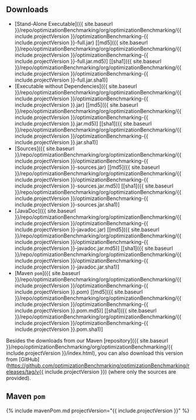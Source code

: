 ## Downloads
* [Stand-Alone Executable]({{ site.baseurl }}/repo/optimizationBenchmarking/org/optimizationBenchmarking/{{ include.projectVersion }}/optimizationBenchmarking-{{ include.projectVersion }}-full.jar) [[md5]({{ site.baseurl }}/repo/optimizationBenchmarking/org/optimizationBenchmarking/{{ include.projectVersion }}/optimizationBenchmarking-{{ include.projectVersion }}-full.jar.md5)] [[sha1]({{ site.baseurl }}/repo/optimizationBenchmarking/org/optimizationBenchmarking/{{ include.projectVersion }}/optimizationBenchmarking-{{ include.projectVersion }}-full.jar.sha1)]
* [Executable without Dependencies]({{ site.baseurl }}/repo/optimizationBenchmarking/org/optimizationBenchmarking/{{ include.projectVersion }}/optimizationBenchmarking-{{ include.projectVersion }}.jar) [[md5]({{ site.baseurl }}/repo/optimizationBenchmarking/org/optimizationBenchmarking/{{ include.projectVersion }}/optimizationBenchmarking-{{ include.projectVersion }}.jar.md5)] [[sha1]({{ site.baseurl }}/repo/optimizationBenchmarking/org/optimizationBenchmarking/{{ include.projectVersion }}/optimizationBenchmarking-{{ include.projectVersion }}.jar.sha1)]
* [Sources]({{ site.baseurl }}/repo/optimizationBenchmarking/org/optimizationBenchmarking/{{ include.projectVersion }}/optimizationBenchmarking-{{ include.projectVersion }}-sources.jar) [[md5]({{ site.baseurl }}/repo/optimizationBenchmarking/org/optimizationBenchmarking/{{ include.projectVersion }}/optimizationBenchmarking-{{ include.projectVersion }}-sources.jar.md5)] [[sha1]({{ site.baseurl }}/repo/optimizationBenchmarking/org/optimizationBenchmarking/{{ include.projectVersion }}/optimizationBenchmarking-{{ include.projectVersion }}-sources.jar.sha1)]
* [JavaDoc]({{ site.baseurl }}/repo/optimizationBenchmarking/org/optimizationBenchmarking/{{ include.projectVersion }}/optimizationBenchmarking-{{ include.projectVersion }}-javadoc.jar) [[md5]({{ site.baseurl }}/repo/optimizationBenchmarking/org/optimizationBenchmarking/{{ include.projectVersion }}/optimizationBenchmarking-{{ include.projectVersion }}-javadoc.jar.md5)] [[sha1]({{ site.baseurl }}/repo/optimizationBenchmarking/org/optimizationBenchmarking/{{ include.projectVersion }}/optimizationBenchmarking-{{ include.projectVersion }}-javadoc.jar.sha1)]
* [Maven `pom`]({{ site.baseurl }}/repo/optimizationBenchmarking/org/optimizationBenchmarking/{{ include.projectVersion }}/optimizationBenchmarking-{{ include.projectVersion }}.pom) [[md5]({{ site.baseurl }}/repo/optimizationBenchmarking/org/optimizationBenchmarking/{{ include.projectVersion }}/optimizationBenchmarking-{{ include.projectVersion }}.pom.md5)] [[sha1]({{ site.baseurl }}/repo/optimizationBenchmarking/org/optimizationBenchmarking/{{ include.projectVersion }}/optimizationBenchmarking-{{ include.projectVersion }}.pom.sha1)]

Besides the downloads from our Maven [repository]({{ site.baseurl }}/repo/optimizationBenchmarking/org/optimizationBenchmarking/{{ include.projectVersion }}/index.html), you can also download this version from [GitHub](https://github.com/optimizationBenchmarking/optimizationBenchmarking/releases/tag/v{{ include.projectVersion }}) (where only the sources are provided).

## Maven `pom`
{% include mavenPom.md projectVersion="{{ include.projectVersion }}" %}